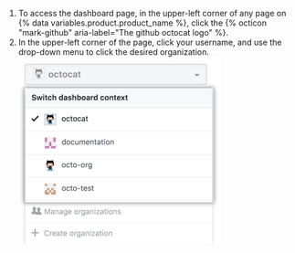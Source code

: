 1. To access the dashboard page, in the upper-left corner of any page on {% data variables.product.product_name %}, click the {% octicon "mark-github" aria-label="The github octocat logo" %}.
2. In the upper-left corner of the page, click your username, and use the drop-down menu to click the desired organization. ![Dashboard context switcher drop-down menu showing different organization options](/assets/images/help/dashboard/dashboard-context-switcher.png)
